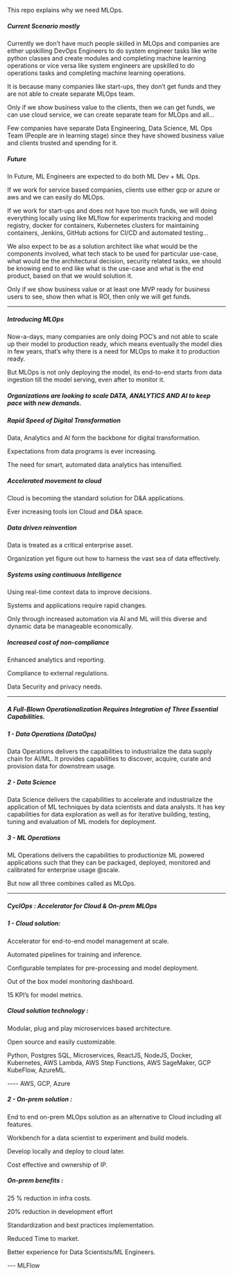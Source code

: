 This repo explains why we need MLOps.

##### Current Scenario mostly

Currently we don’t have much people skilled in MLOps and companies are either upskilling DevOps Engineers to do system engineer tasks like write python classes and create modules and completing machine learning operations or vice versa like system engineers are upskilled to do operations tasks and completing machine learning operations.

It is because many companies like start-ups, they don’t get funds and they are not able to create separate MLOps team.

Only if we show business value to the clients, then we can get funds, we can use cloud service, we can create separate team for MLOps and all...

Few companies have separate Data Engineering, Data Science, ML Ops Team (People are in learning stage) since they have showed business value and clients trusted and spending for it.

##### Future

In Future, ML Engineers are expected to do both ML Dev + ML Ops.

If we work for service based companies, clients use either gcp or azure or aws and we can easily do MLOps.

If we work for start-ups and does not have too much funds, we will doing everything locally using like MLflow for experiments tracking and model registry, docker for containers, Kubernetes clusters for maintaining containers, Jenkins, GitHub actions for CI/CD and automated testing...

We also expect to be as a solution architect like what would be the components involved, what tech stack to be used for particular use-case, what would be the architectural decision, security related tasks, we should be knowing end to end like what is the use-case and what is the end product, based on that we would solution it.

Only if we show business value or at least one MVP ready for business users to see, show then what is ROI, then only we will get funds.

-----------------------------------------------------------------------------------------------------------------------------------------------------------



##### Introducing MLOps

Now-a-days, many companies are only doing POC’s and not able to scale up their model to production ready, which means eventually the model dies in few years, that’s why there is a need for MLOps to make it to production ready. 

But MLOps is not only deploying the model, its end-to-end starts from data ingestion till the model serving, even after to monitor it.

##### Organizations are looking to scale DATA, ANALYTICS AND AI to keep pace with new demands.

##### Rapid Speed of Digital Transformation

Data, Analytics and AI form the backbone for digital transformation.

Expectations from data programs is ever increasing.

The need for smart, automated data analytics has intensified.

##### Accelerated movement to cloud

Cloud is becoming the standard solution for D&A applications.

Ever increasing tools ion Cloud and D&A space.

##### Data driven reinvention

Data is treated as a critical enterprise asset.

Organization yet figure out how to harness the vast sea of data effectively.

##### Systems using continuous Intelligence

Using real-time context data to improve decisions.

Systems and applications require rapid changes.

Only through increased automation via AI and ML will this diverse and dynamic data be manageable economically.

##### Increased cost of non-compliance

Enhanced analytics and reporting.

Compliance to external regulations.

Data Security and privacy needs.

-----------------------------------------------------------------------------------------------------------------------------------------------------------



##### A Full-Blown Operationalization Requires Integration of Three Essential Capabilities.

##### 1 - Data Operations (DataOps)

Data Operations delivers the capabilities to industrialize the data supply chain for AI/ML. It provides capabilities to discover, acquire, curate and provision data for downstream usage.

##### 2 - Data Science

Data Science delivers the capabilities to accelerate and industrialize the application of ML techniques by data scientists and data analysts. It has key capabilities for data exploration as well as for iterative building, testing, tuning and evaluation of ML models for deployment.

##### 3 - ML Operations

ML Operations delivers the capabilities to productionize ML powered applications such that they can be packaged, deployed, monitored and calibrated for enterprise usage @scale.

But now all three combines called as MLOps.

-----------------------------------------------------------------------------------------------------------------------------------------------------------



##### CyclOps : Accelerator for Cloud & On-prem MLOps

##### 1 - Cloud solution:

Accelerator for end-to-end model management at scale.

Automated pipelines for training and inference.

Configurable templates for pre-processing and model deployment.

Out of the box model monitoring dashboard.

15 KPI’s for model metrics.

##### Cloud solution technology :

Modular, plug and play microservices based architecture.

Open source and easily customizable.

Python, Postgres SQL, Microservices, ReactJS, NodeJS, Docker, Kubernetes, AWS Lambda, AWS Step Functions, AWS SageMaker, GCP KubeFlow, AzureML.

---- AWS, GCP, Azure

##### 2 - On-prem solution :

End to end on-prem MLOps solution as an alternative to Cloud including all features.

Workbench for a data scientist to experiment and build models.

Develop locally and deploy to cloud later.

Cost effective and ownership of IP.

##### On-prem benefits :

25 % reduction in infra costs.

20% reduction in development effort

Standardization and best practices implementation.

Reduced Time to market.

Better experience for Data Scientists/ML Engineers.

--- MLFlow

















